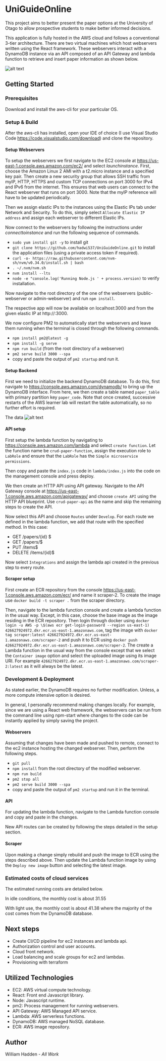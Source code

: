 # UniGuideOnline

This project aims to better present the paper options at the University of Otago to allow prospective students to make better informed decisions.

This application is fully hosted in the AWS cloud and follows a conventional 3-tier architecture. There are two virtual machines which host webservers written using the React framework. These webservers interact with a DynamoDB instance via an API composed of an API Gateway and lambda function to retrieve and insert paper information as shown below.

![alt text](https://github.com/hadwi537/UniGuideOnline/blob/master/docs-assets/AWS_architecture.jpg?raw=true)


## Getting Started

### Prerequisites

Download and install the aws-cli for your particular OS.

### Setup & Build

After the aws-cli has installed, open your IDE of choice (I use Visual Studio Code https://code.visualstudio.com/download) and clone the repository.

#### Setup Webservers

To setup the webservers we first navigate to the EC2 console at https://us-east-1.console.aws.amazon.com/ec2/ and select $launch instance$. First, choose the Amazon Linux 2 AMI with a t2.micro instance and a specified key pair. Then create a new security group that allows SSH traffic from myIP, HTTP, HTTPS and custom TCP connections on port 3000 for IPv4 and IPv6 from the internet. This ensures that web users can connect to the React webserver that runs on port 3000. Note that the myIP reference will have to be updated periodically. 

Then we assign elastic IPs to the instances using the Elastic IPs tab under Network and Security. To do this, simply select `Allocate Elastic IP address` and assign each webserver to different Elastic IPs.

Now connect to the webservers by following the instructions under $connect to instance$ and run the following sequence of commands. 

*  `sudo yum install git -y` to install git
* `git clone https://github.com/hadwi537/UniGuideOnline.git` to install the application files (using a private access token if required).
* `curl -o- https://raw.githubusercontent.com/nvm-sh/nvm/v0.34.0/install.sh | bash`
* `. ~/.nvm/nvm.sh`
* `nvm install --lts`
* `node -e "console.log('Running Node.js ' + process.version)` to verify installation.

Now navigate to the root directory of the one of the webservers (public-webserver or admin-webserver) and run `npm install`.

The respective app will now be available on localhost:3000 and from the given elastic IP at http://<elastic-ip>:3000.

We now configure PM2 to automatically start the webservers and leave them running when the terminal is closed through the following commands.

* `npm install pm2@latest -g`
* `npm install -g serve`
* `npm run build` (from the root directory of a webserver)
* `pm2 serve build 3000 --spa`
* copy and paste the output of `pm2 startup` and run it.

#### Setup Backend

First we need to initialize the backend DynamoDB database. To do this, first navigate to https://console.aws.amazon.com/dynamodb/ to bring up the DynamoDB interface. From here, we then create a table named `paper_table` with primary partition key `paper_code`. Note that once created, successive restarts of the AWS learner lab will restart the table automatically, so no further effort is required. 

The data
![alt text](https://github.com/hadwi537/UniGuideOnline/blob/master/docs-assets/paper_erd.PNG?raw=true)

#### API setup

First setup the lambda function by navigating to https://console.aws.amazon.com/lambda and select `create function`. Let the function name be `crud-paper-function`, assign the execution role to `LabRole` and ensure that the `LabRole` has the `Simple microservice permissions`.

Then copy and paste the `index.js` code in `lambda/index.js` into the code on the management console and press deploy.

We then create an HTTP API using API gateway. Navigate to the API Gateway console at https://us-east-1.console.aws.amazon.com/apigateway/ and choose `create API` using the HTTP API blueprint. Use `crud-paper-api` as the name and skip the remaining steps to create the API. 

Now select this API and choose `Routes` under `Develop`. For each route we defined in the lambda function, we add that route with the specified method. In this case: 

* GET /papers/{id} $
* GET /papers/$
* PUT /items$
* DELETE /items/{id}$

Now select `Integrations` and assign the lambda api created in the previous step to every route.

#### Scraper setup

First create an ECR repository from the console https://us-east-1.console.aws.amazon.com/ecr/ and name it scraper-2. To create the image use `docker build -t scraper .` from the scraper directory. 

Then, navigate to the lambda function console and create a lambda function in the usual way. Except, in this case, choose the base image as the image residing in the ECR repository. Then login through docker using `docker login -u AWS -p \$(aws ecr get-login-password --region us-east-1) 426627924972.dkr.ecr.us-east-1.amazonaws.com`, tag the image with `docker tag scraper:latest 426627924972.dkr.ecr.us-east-1.amazonaws.com/scraper-2` and push it to ECR using `docker push 426627924972.dkr.ecr.us-east-1.amazonaws.com/scraper-2`. 
The create a Lambda function in the usual way from the console except that we select the `Container image` option and select the uploaded image using its image URI. For example `426627924972.dkr.ecr.us-east-1.amazonaws.com/scraper-2:latest` as it will always be the latest.
### Development & Deployment

As stated earlier, the DynamoDB requires no further modification. Unless, a more compute intensive option is desired.

In general, I personally recommend making changes locally. For example, since we are using a React web framework, the webservers can be run from the command line using npm-start where changes to the code can be instantly applied by simply saving the project. 

#### Webservers

Assuming that changes have been made and pushed to remote, connect to the ec2 instance hosting the changed webserver. Then, perform the following steps.

* `git pull`
* `npm install` from the root directory of the modified webserver.
* `npm run build`
* `pm2 stop all`
* `pm2 serve build 3000 --spa` 
* copy and paste the output of `pm2 startup` and run it in the terminal.
#### API

For updating the lambda function, navigate to the Lambda function console and copy and paste in the changes.

New API routes can be created by following the steps detailed in the setup section.

#### Scraper

Upon making a change simply rebuild and push the image to ECR using the steps described above. Then update the Lambda function image by using the `Deploy new image` button and selecting the latest image.

### Estimated costs of cloud services
The estimated running costs are detailed below.

In idle conditions, the monthly cost is about $31.55$

With light use, the monthly cost is about $41.38$ where the majority of the cost comes from the DynamoDB database.

## Next steps 

* Create CI/CD pipeline for ec2 instances and lambda api.
* Authorization control and user accounts.
* Cloud front network.
* Load balancing and scale groups for ec2 and lambdas.
* Provisioning with terraform

## Utilized Technologies

* EC2: AWS virtual compute technology.
* React: Front end Javascript library.
* Node: Javascript runtime.
* pm2: Process management for running webservers.
* API Gateway: AWS Managed API service.
* Lambda: AWS serverless functions.
* DynamoDB: AWS managed NoSQL database.
* ECR: AWS image repository.

## Author

William Hadden - *All Work*